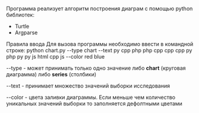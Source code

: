 Программа реализует алгоритм построения диаграм с помощью python библиотек:
- Turtle
- Argparse

Правила ввода
Для вызова программы необходимо ввести в командной строке:
python chart.py --type chart --text py cpp php php cpp cpp cpp py php py py js html cpp js --color red blue

--type - может принимать только одно значение либо **chart** (круговая диаграмма)
    либо **series** (столбики)
    
--text - принимает множество значений выборки исследования

--color - цвета заливки диаграммы. Если меньше чем количество уникальных значений выборки
    то заполняется дефолтными цветами